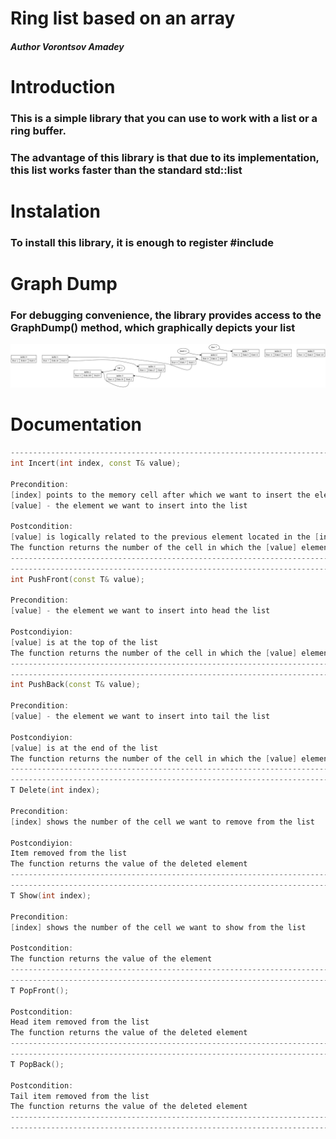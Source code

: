 # Ring list based on an array

##### _Author Vorontsov Amadey_


# Introduction

### This is a simple library that you can use to work with a list or a ring buffer.

### The advantage of this library is that due to its implementation, this list works faster than the standard std::list


# Instalation

### To install this library, it is enough to register #include

# Graph Dump

### For debugging convenience, the library provides access to the GraphDump() method, which graphically depicts your list

![alt text](https://github.com/vorontsov-amd/List/blob/main/graph.png?raw=true)

# Documentation

```c++
--------------------------------------------------------------------------------------
int Incert(int index, const T& value);

Precondition: 
[index] points to the memory cell after which we want to insert the element
[value] - the element we want to insert into the list

Postcondition:
[value] is logically related to the previous element located in the [index] cell
The function returns the number of the cell in which the [value] element is placed
---------------------------------------------------------------------------------------
---------------------------------------------------------------------------------------
int PushFront(const T& value);

Precondition: 
[value] - the element we want to insert into head the list

Postcondiyion:
[value] is at the top of the list
The function returns the number of the cell in which the [value] element is placed
---------------------------------------------------------------------------------------
---------------------------------------------------------------------------------------
int PushBack(const T& value);

Precondition: 
[value] - the element we want to insert into tail the list

Postcondiyion:
[value] is at the end of the list
The function returns the number of the cell in which the [value] element is placed
---------------------------------------------------------------------------------------
---------------------------------------------------------------------------------------
T Delete(int index);

Precondition:
[index] shows the number of the cell we want to remove from the list

Postcondiyion:
Item removed from the list
The function returns the value of the deleted element
---------------------------------------------------------------------------------------
---------------------------------------------------------------------------------------
T Show(int index);

Precondition:
[index] shows the number of the cell we want to show from the list

Postcondition:
The function returns the value of the element
--------------------------------------------------------------------------------------
--------------------------------------------------------------------------------------
T PopFront();

Postcondition:
Head item removed from the list
The function returns the value of the deleted element
--------------------------------------------------------------------------------------
--------------------------------------------------------------------------------------
T PopBack();

Postcondition:
Tail item removed from the list
The function returns the value of the deleted element
--------------------------------------------------------------------------------------
--------------------------------------------------------------------------------------



```

